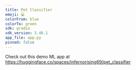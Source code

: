 ```yaml
---
title: Pet Classifier
emoji: 💻
colorFrom: blue
colorTo: green
sdk: gradio
sdk_version: 3.40.1
app_file: app.py
pinned: false
---
```


Check out this demo ML app at https://huggingface.co/spaces/infernorising69/pet_classifier
